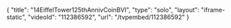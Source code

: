 {
    "title": "14EiffelTower125thAnnivCoinBVI",
    "type": "solo",
    "layout": "iframe-static",
    "videoId": "112386592",
    "url": "\/tvpembed\/112386592"
}